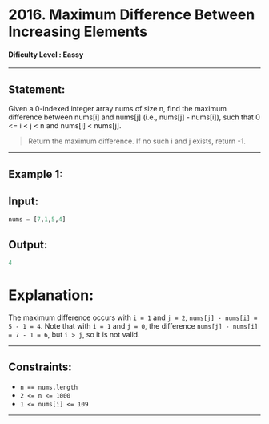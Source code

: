# 2016. Maximum Difference Between Increasing Elements
#### Dificulty Level : Eassy
---
## Statement:
Given a 0-indexed integer array nums of size n, find the maximum difference between nums[i] and nums[j] (i.e., nums[j] - nums[i]), 
such that 0 <= i < j < n and nums[i] < nums[j].
> Return the maximum difference. If no such i and j exists, return -1.
---
## Example 1:
## Input:
```python
nums = [7,1,5,4]
```
## Output:
```python
4
```
# Explanation:
The maximum difference occurs with `i = 1` and `j = 2`, `nums[j] - nums[i] = 5 - 1 = 4`.
Note that with `i = 1` and `j = 0`, the difference `nums[j] - nums[i] = 7 - 1 = 6`, but `i > j`, so it is not valid.

---
## Constraints:

  + `n == nums.length`
  + `2 <= n <= 1000`
  + `1 <= nums[i] <= 109` 
----


